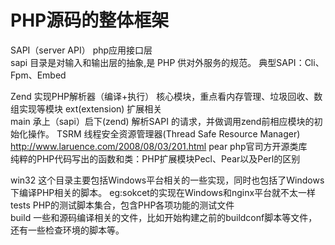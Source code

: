 # PHP源码的整体框架

SAPI（server API）	php应用接口层	
sapi 目录是对输入和输出层的抽象,是 PHP 供对外服务的规范。 典型SAPI：Cli、Fpm、Embed

Zend	实现PHP解析器（编译+执行）	核心模块，重点看内存管理、垃圾回收、数组实现等模块
ext(extension)	扩展相关	 
main	承上（sapi）启下(zend)	解析SAPI 的请求，并做调用zend前相应模块的初始化操作。 
TSRM	线程安全资源管理器(Thread Safe Resource Manager)	http://www.laruence.com/2008/08/03/201.html
pear	php官司方开源类库	
纯粹的PHP代码写出的函数和类：PHP扩展模块Pecl、Pear以及Perl的区别

win32	这个目录主要包括Windows平台相关的一些实现，同时也包括了Windows下编译PHP相关的脚本。	eg:sokcet的实现在Windows和nginx平台就不太一样
tests	PHP的测试脚本集合，包含PHP各项功能的测试文件	 
build	一些和源码编译相关的文件，比如开始构建之前的buildconf脚本等文件，还有一些检查环境的脚本等。	
